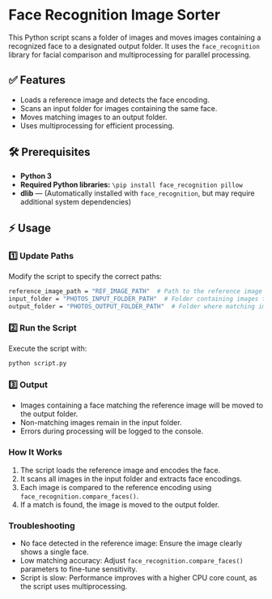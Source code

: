 # Face Recognition Image Sorter

This Python script scans a folder of images and moves images containing a recognized face to a designated output folder. It uses the `face_recognition` library for facial comparison and multiprocessing for parallel processing.

## ✅ Features

- Loads a reference image and detects the face encoding.
- Scans an input folder for images containing the same face.
- Moves matching images to an output folder.
- Uses multiprocessing for efficient processing.

## 🛠️ Prerequisites

- **Python 3**
- **Required Python libraries:** `\pip install face_recognition pillow`
- **dlib** — (Automatically installed with `face_recognition`, but may require additional system dependencies)

## ⚡ Usage

### 1️⃣ Update Paths

Modify the script to specify the correct paths:

```bash
reference_image_path = "REF_IMAGE_PATH"  # Path to the reference image
input_folder = "PHOTOS_INPUT_FOLDER_PATH"  # Folder containing images to scan
output_folder = "PHOTOS_OUTPUT_FOLDER_PATH"  # Folder where matching images will be moved
```

### 2️⃣ Run the Script

Execute the script with:

```bash
python script.py
```

### 3️⃣ Output

- Images containing a face matching the reference image will be moved to the output folder.
- Non-matching images remain in the input folder.
- Errors during processing will be logged to the console.

### How It Works

1. The script loads the reference image and encodes the face.
2. It scans all images in the input folder and extracts face encodings.
3. Each image is compared to the reference encoding using `face_recognition.compare_faces()`.
4. If a match is found, the image is moved to the output folder.

### Troubleshooting

- No face detected in the reference image: Ensure the image clearly shows a single face.
- Low matching accuracy: Adjust `face_recognition.compare_faces()` parameters to fine-tune sensitivity.
- Script is slow: Performance improves with a higher CPU core count, as the script uses multiprocessing.
